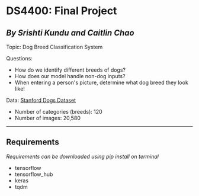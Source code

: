# DS4400: Final Project 
*By Srishti Kundu and Caitlin Chao*
---
Topic: Dog Breed Classification System 

Questions:
- How do we identify different breeds of dogs? 
- How does our model handle non-dog inputs? 
- When entering a person's picture, determine what dog breed they look like!

Data: [Stanford Dogs Dataset](https://www.kaggle.com/datasets/jessicali9530/stanford-dogs-dataset)
- Number of categories (breeds): 120
- Number of images: 20,580

---
## Requirements 
*Requirements can be downloaded using pip install on terminal*
- tensorflow 
- tensorflow_hub
- keras
- tqdm


